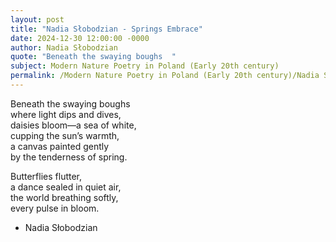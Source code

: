 ```yaml
---
layout: post
title: "Nadia Słobodzian - Springs Embrace"
date: 2024-12-30 12:00:00 -0000
author: Nadia Słobodzian
quote: "Beneath the swaying boughs  "
subject: Modern Nature Poetry in Poland (Early 20th century)
permalink: /Modern Nature Poetry in Poland (Early 20th century)/Nadia Słobodzian/Nadia Słobodzian - Springs Embrace
---
```


Beneath the swaying boughs  
where light dips and dives,  
daisies bloom—a sea of white,  
cupping the sun’s warmth,  
a canvas painted gently  
by the tenderness of spring.  

Butterflies flutter,  
a dance sealed in quiet air,  
the world breathing softly,  
every pulse in bloom.

- Nadia Słobodzian
